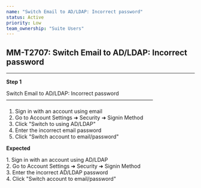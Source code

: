 ```yaml
---
name: "Switch Email to AD/LDAP: Incorrect password"
status: Active
priority: Low
team_ownership: "Suite Users"
---
```


## MM-T2707: Switch Email to AD/LDAP: Incorrect password

---

**Step 1**

Switch Email to AD/LDAP: Incorrect password\
————————————————————————————

1. Sign in with an account using email
2. Go to Account Settings ➜ Security ➜ Signin Method
3. Click "Switch to using AD/LDAP"
4. Enter the incorrect email password
5. Click "Switch account to email/password"

**Expected**

1\. Sign in with an account using AD/LDAP\
2\. Go to Account Settings ➜ Security ➜ Signin Method\
3\. Enter the incorrect AD/LDAP password\
4\. Click "Switch account to email/password"

